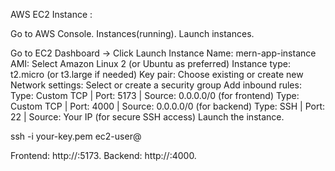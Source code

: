 AWS EC2 Instance :

Go to AWS Console.
Instances(running).
Launch instances.

Go to EC2 Dashboard → Click Launch Instance
Name: mern-app-instance
AMI: Select Amazon Linux 2 (or Ubuntu as preferred)
Instance type: t2.micro (or t3.large if needed)
Key pair: Choose existing or create new
Network settings:
Select or create a security group
Add inbound rules:
Type: Custom TCP | Port: 5173 | Source: 0.0.0.0/0 (for frontend)
Type: Custom TCP | Port: 4000 | Source: 0.0.0.0/0 (for backend)
Type: SSH | Port: 22 | Source: Your IP (for secure SSH access)
Launch the instance.

ssh -i your-key.pem ec2-user@<EC2-Public-IP>

Frontend: http://<EC2-Public-IP>:5173.
Backend: http://<EC2-Public-IP>:4000.
